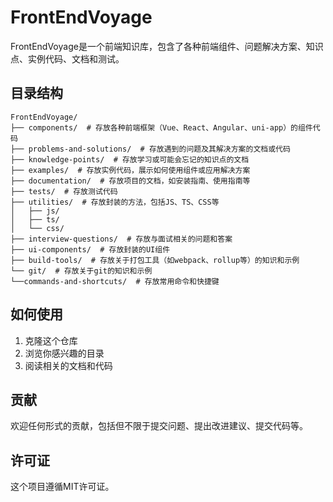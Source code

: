# FrontEndVoyage

FrontEndVoyage是一个前端知识库，包含了各种前端组件、问题解决方案、知识点、实例代码、文档和测试。

## 目录结构

```
FrontEndVoyage/
├── components/  # 存放各种前端框架（Vue、React、Angular、uni-app）的组件代码
├── problems-and-solutions/  # 存放遇到的问题及其解决方案的文档或代码
├── knowledge-points/  # 存放学习或可能会忘记的知识点的文档
├── examples/  # 存放实例代码，展示如何使用组件或应用解决方案
├── documentation/  # 存放项目的文档，如安装指南、使用指南等
├── tests/  # 存放测试代码
├── utilities/  # 存放封装的方法，包括JS、TS、CSS等
│   ├── js/
│   ├── ts/
│   └── css/
├── interview-questions/  # 存放与面试相关的问题和答案
├── ui-components/  # 存放封装的UI组件
├── build-tools/  # 存放关于打包工具（如webpack、rollup等）的知识和示例
└── git/  # 存放关于git的知识和示例
└──commands-and-shortcuts/  # 存放常用命令和快捷键

```

## 如何使用

1. 克隆这个仓库
2. 浏览你感兴趣的目录
3. 阅读相关的文档和代码

## 贡献

欢迎任何形式的贡献，包括但不限于提交问题、提出改进建议、提交代码等。

## 许可证

这个项目遵循MIT许可证。